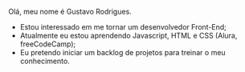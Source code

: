 Olá, meu nome é Gustavo Rodrigues.

- Estou interessado em me tornar um desenvolvedor Front-End;
- Atualmente eu estou aprendendo Javascript, HTML e CSS (Alura, freeCodeCamp);
- Eu pretendo iniciar um backlog de projetos para treinar o meu conhecimento.

